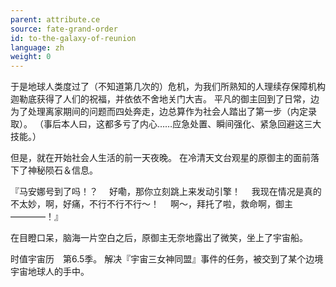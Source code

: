 ```yaml
---
parent: attribute.ce
source: fate-grand-order
id: to-the-galaxy-of-reunion
language: zh
weight: 0
---
```


于是地球人类度过了（不知道第几次的）危机，为我们所熟知的人理续存保障机构迦勒底获得了人们的祝福，并依依不舍地关门大吉。
平凡的御主回到了日常，边为了处理离家期间的问题而四处奔走，边总算作为社会人踏出了第一步（内定录取）。
（事后本人曰，这都多亏了内心……应急处置、瞬间强化、紧急回避这三大技能。）

但是，就在开始社会人生活的前一天夜晚。
在冷清天文台观星的原御主的面前落下了神秘陨石＆信息。

『马安娜号到了吗！？
　好嘞，那你立刻跳上来发动引擎！
　我现在情况是真的不太妙，啊，好痛，不行不行不行～！
　啊～，拜托了啦，救命啊，御主————！』

在目瞪口呆，脑海一片空白之后，原御主无奈地露出了微笑，坐上了宇宙船。

时值宇宙历　第6.5季。
解决『宇宙三女神同盟』事件的任务，被交到了某个边境宇宙地球人的手中。
